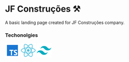 # JF Construções ⚒️

A basic landing page created for JF Construções company.

### Techonolgies

![Typescript](.markdown/typescript.png "Typescript")
![React](.markdown/react.png "React")
![Tailwind](.markdown/tailwind.png "Tailwind")
